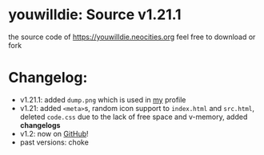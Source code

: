 # youwilldie: Source v1.21.1
the source code of https://youwilldie.neocities.org
feel free to download or fork
# Changelog:
 * v1.21.1: added `dump.png` which is used in <a href="https://github.com/YOUWILLDIE666">my</a> profile
 * v1.21: added `<meta>`s, random icon support to `index.html` and `src.html`, deleted `code.css` due to the lack of free space and v-memory, added **changelogs**
 * v1.2: now on <a href="https://github.com/topics/how-to-die">GitHub</a>!
 * past versions: choke
